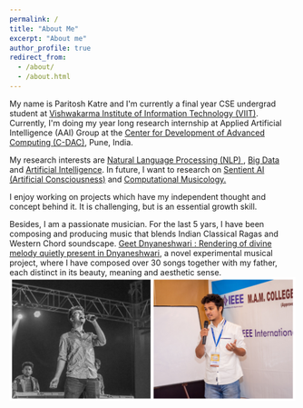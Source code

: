 ```yaml
---
permalink: /
title: "About Me"
excerpt: "About me"
author_profile: true
redirect_from:
  - /about/
  - /about.html
---
```


My name is Paritosh Katre and I'm currently a final year CSE undergrad student at <a href="http://www.viit.ac.in/">Vishwakarma Institute of Information Technology (VIIT)</a>. Currently, I'm doing my year long research internship at Applied Artificial Intelligence (AAI) Group at the <a href="https://www.cdac.in/"> Center for Development of Advanced Computing (C-DAC)</a>, Pune, India. 

My research interests are <a href = "https://en.wikipedia.org/wiki/Natural_language_processing"> Natural Language Processing (NLP) </a>, <a href = "https://en.wikipedia.org/wiki/Big_data">Big Data</a> and <a href = "https://en.wikipedia.org/wiki/Artificial_intelligence"> Artificial Intelligence</a>. In future, I want to research on <a href ="https://en.wikipedia.org/wiki/Artificial_consciousness">Sentient AI (Artificial Consciousness)</a> and <a href = "https://en.wikipedia.org/wiki/Computational_musicology">Computational Musicology.</a> 

I enjoy working on projects which have my independent thought and concept behind it. It is challenging, but is an essential growth skill.

Besides, I am a passionate musician. For the last 5 yars, I have been composing and producing music that blends Indian Classical Ragas and Western Chord soundscape. <a href="https://sites.google.com/view/geetdnyaneshwari"> Geet Dnyaneshwari : Rendering of divine melody quietly present in Dnyaneshwari</a>, a novel experimental musical project, where I have composed over 30 songs together with my father, each distinct in its beauty, meaning and aesthetic sense. 
<br>
<img src = "/images/Github Club.jpg">
